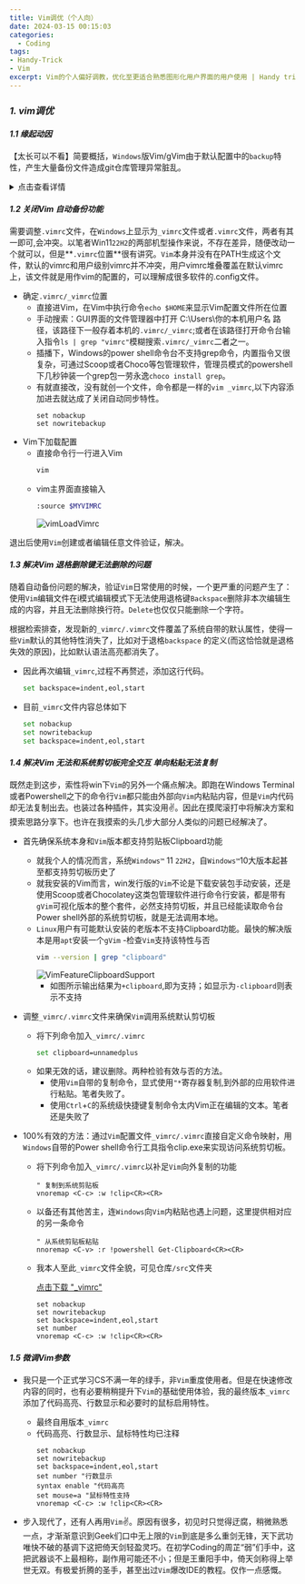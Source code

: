 ```yaml
---
title: Vim调优（个人向）
date: 2024-03-15 00:15:03
categories:
  - Coding
tags: 
- Handy-Trick
- Vim
excerpt: Vim的个人偏好调教，优化至更适合熟悉图形化用户界面的用户使用 | Handy trick of vim preference and settings.
---
```

### ***1. vim调优***

#### ***1.1  缘起动因***
【太长可以不看】简要概括，`Windows`版Vim/gVim由于默认配置中的`backup`特性，产生大量备份文件造成git仓库管理异常脏乱。
<details>
  <summary>点击查看详情</summary>

通过简简单单的修改.gitignore文件来忽略大量的`.un~`和`*.*~`文件，仅仅只能维持remote仓库的整洁，并且由于备份文件扩展名是在原扩展名基础上加"~"，因此防不甚防，`.gitignore`很难全部覆盖。

并且本地的文件结构也显得异常脏乱，鉴于Vim本身自带的编辑保护机制已经很健全，并且使用git管理，有多个可回滚目标，因此选择关闭`Vim`的`backup`特性。自此开始了一场挠头不断的折腾之旅。
</details>

#### ***1.2  关闭Vim 自动备份功能***

需要调整`.vimrc`文件，在`Windows`上显示为`_vimrc`文件或者`.vimrc`文件，两者有其一即可,会冲突。以笔者Win11`22H2`的两部机型操作来说，不存在差异，随便改动一个就可以，但是**`.vimrc`位置**很有讲究。`Vim`本身并没有在PATH生成这个文件，默认的vimrc和用户级别vimrc并不冲突，用户vimrc堆叠覆盖在默认vimrc上，该文件就是用作vim的配置的，可以理解成很多软件的.config文件。

- 确定`.vimrc/_vimrc`位置
    - 	直接进Vim，在Vim中执行命令`echo $HOME`来显示Vim配置文件所在位置
    -   手动搜索：GUI界面的文件管理器中打开 C:\Users\你的本机用户名 路径，该路径下一般存着本机的`.vimrc/_vimrc`;或者在该路径打开命令台输入指令`ls | grep "vimrc"`模糊搜索`.vimrc/_vimrc`二者之一。
    -   插播下，Windows的power shell命令台不支持grep命令，内置指令又很复杂，可通过Scoop或者Choco等包管理软件，管理员模式的powershell下几秒钟装一个grep包一劳永逸`choco install grep`。
    -   有就直接改，没有就创一个文件，命令都是一样的`vim _vimrc`,以下内容添加进去就达成了关闭自动同步特性。
        ```vim
        set nobackup
        set nowritebackup
        ```
- Vim下加载配置     
    - 	直接命令行一行进入Vim
        ```bash
        vim
        ```  
    -   vim主界面直接输入
        ```bash
        :source $MYVIMRC
        ```
        ![vimLoadVimrc](/images/vim_load_vimrc.png)

退出后使用`Vim`创建或者编辑任意文件验证，解决。


#### ***1.3  解决Vim 退格删除键无法删除的问题***
随着自动备份问题的解决，验证`Vim`日常使用的时候，一个更严重的问题产生了：使用`Vim`编辑文件在i模式编辑模式下无法使用退格键`Backspace`删除非本次编辑生成的内容，并且无法删除换行符。`Delete`也仅仅只能删除一个字符。

根据检索排查，发现新的`_vimrc/.vimrc`文件覆盖了系统自带的默认属性，使得一些`Vim`默认的其他特性消失了，比如对于退格`backspace` 的定义(而这恰恰就是退格失效的原因)，比如默认语法高亮都消失了。

- 因此再次编辑`_vimrc`,过程不再赘述，添加这行代码。
    ```bash
    set backspace=indent,eol,start
    ```
- 目前`_vimrc`文件内容总体如下
    ```bash
    set nobackup
    set nowritebackup
    set backspace=indent,eol,start
    ```

#### ***1.4  解决Vim 无法和系统剪切板完全交互 单向粘贴无法复制***
既然走到这步，索性将win下`Vim`的另外一个痛点解决。即跑在Windows Terminal或者Powershell之下的命令行`Vim`都只能由外部向`Vim`内粘贴内容，但是`Vim`内代码却无法复制出去。也装过各种插件，其实没用✌。因此在摸爬滚打中将解决方案和摸索思路分享下。也许在我摸索的头几步大部分人类似的问题已经解决了。

- 首先确保系统本身和`Vim`版本都支持剪贴板Clipboard功能
    
    - 就我个人的情况而言，系统`Windows™` 11 `22H2`，自`Windows™`10大版本起甚至都支持剪切板历史了
    - 就我安装的Vim而言，win发行版的`Vim`不论是下载安装包手动安装，还是使用Scoop或者Chocolatey这类包管理软件进行命令行安装，都是带有`gVim`可视化版本的整个套件，必然支持剪切板，并且已经能读取命令台Power shell外部的系统剪切板，就是无法调用本地。
    - `Linux`用户有可能默认安装的老版本不支持Clipboard功能。最快的解决版本是用`apt`安装一个`gVim`
    -检查`Vim`支持该特性与否
        ```bash
        vim --version | grep "clipboard"
        ```
        ![VimFeatureClipboardSupport](/images/vim_feature_clipboard_support.png)
        - 如图所示输出结果为`+clipboard`,即为支持；如显示为`-clipboard`则表示不支持

- 调整`_vimrc/.vimrc`文件来确保`Vim`调用系统默认剪切板
    - 将下列命令加入`_vimrc/.vimrc`
        ```bash
        set clipboard=unnamedplus
        ```
    - 如果无效的话，建议删除。两种检验有效与否的方法。
        - 使用`Vim`自带的复制命令，显式使用`"*`寄存器复制,到外部的应用软件进行粘贴。笔者失败了。
        - 使用`Ctrl`+`C`的系统级快捷键复制命令太内Vim正在编辑的文本。笔者还是失败了
- 100%有效的方法：通过`Vim`配置文件`_vimrc/.vimrc`直接自定义命令映射，用`Windows`自带的Power shell命令行工具指令clip.exe来实现访问系统剪切板。
    - 将下列命令加入`_vimrc/.vimrc`以补足`Vim`向外复制的功能
        ```vim
        " 复制到系统剪贴板
        vnoremap <C-c> :w !clip<CR><CR>
        ```
    - 以备还有其他苦主，连`Windows`向`Vim`内粘贴也遇上问题，这里提供相对应的另一条命令
        ```vim
        " 从系统剪贴板粘贴
        nnoremap <C-v> :r !powershell Get-Clipboard<CR><CR>
        ```
    - 我本人至此`_vimrc`文件全貌，可见仓库`/src`文件夹
    
        [点击下载 "_vimrc"](downloads/your_file_name)

        ```vim
        set nobackup
        set nowritebackup
        set backspace=indent,eol,start
        set number
        vnoremap <C-c> :w !clip<CR><CR>
        ```


#### ***1.5  微调Vim参数***
- 我只是一个正式学习CS不满一年的绿手，非`Vim`重度使用者。但是在快速修改内容的同时，也有必要稍稍提升下`Vim`的基础使用体验，我的最终版本`_vimrc`添加了代码高亮、行数显示和必要时的鼠标启用特性。
    - 最终自用版本`_vimrc`
    - 代码高亮、行数显示、鼠标特性均已注释
        ```vim
        set nobackup
        set nowritebackup
        set backspace=indent,eol,start
        set number "行数显示
        syntax enable "代码高亮
        set mouse=a "鼠标特性支持
        vnoremap <C-c> :w !clip<CR><CR>
        ```

- 步入现代了，还有人再用`Vim`✌。原因有很多，初见时只觉得迂腐，稍微熟悉一点，才渐渐意识到Geek们口中无上限的`Vim`到底是多么重剑无锋，天下武功唯快不破的基调下这把倚天剑轻盈灵巧。在初学Coding的周芷“弱”们手中，这把武器谈不上最相称，副作用可能还不小；但是王重阳手中，倚天剑称得上举世无双。有极爱折腾的圣手，甚至出过`Vim`爆改IDE的教程。仅作一点感慨。
